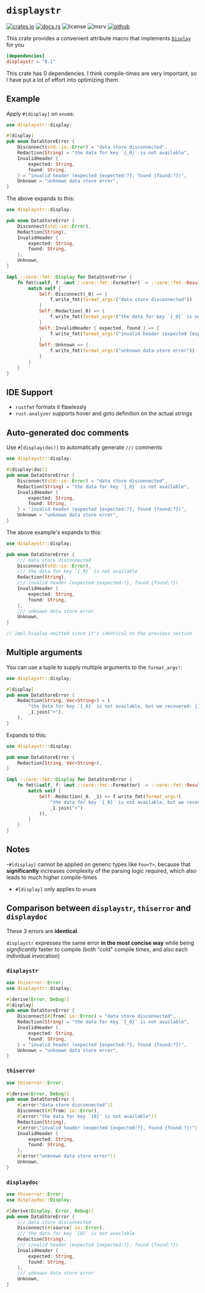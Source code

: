 # `displaystr`

<!-- cargo-rdme start -->

[![crates.io](https://img.shields.io/crates/v/displaystr?style=flat-square&logo=rust)](https://crates.io/crates/displaystr)
[![docs.rs](https://img.shields.io/badge/docs.rs-displaystr-blue?style=flat-square&logo=docs.rs)](https://docs.rs/displaystr)
![license](https://img.shields.io/badge/license-Apache--2.0_OR_MIT-blue?style=flat-square)
![msrv](https://img.shields.io/badge/msrv-1.56-blue?style=flat-square&logo=rust)
[![github](https://img.shields.io/github/stars/nik-rev/displaystr)](https://github.com/nik-rev/displaystr)

This crate provides a convenient attribute macro that implements [`Display`](https://doc.rust-lang.org/stable/core/fmt/trait.Display.html) for you

```toml
[dependencies]
displaystr = "0.1"
```

This crate has 0 dependencies. I think compile-times are very important, so I have put a lot of effort into optimizing them.

## Example

Apply `#[display]` on `enum`s:

```rust
use displaystr::display;

#[display]
pub enum DataStoreError {
    Disconnect(std::io::Error) = "data store disconnected",
    Redaction(String) = "the data for key `{_0}` is not available",
    InvalidHeader {
        expected: String,
        found: String,
    } = "invalid header (expected {expected:?}, found {found:?})",
    Unknown = "unknown data store error",
}
```

The above expands to this:

```rust
use displaystr::display;

pub enum DataStoreError {
    Disconnect(std::io::Error),
    Redaction(String),
    InvalidHeader {
        expected: String,
        found: String,
    },
    Unknown,
}

impl ::core::fmt::Display for DataStoreError {
    fn fmt(&self, f: &mut ::core::fmt::Formatter) -> ::core::fmt::Result {
        match self {
            Self::Disconnect(_0) => {
                f.write_fmt(format_args!("data store disconnected"))
            }
            Self::Redaction(_0) => {
                f.write_fmt(format_args!("the data for key `{_0}` is not available"))
            }
            Self::InvalidHeader { expected, found } => {
                f.write_fmt(format_args!("invalid header (expected {expected}, found {found})"))
            }
            Self::Unknown => {
                f.write_fmt(format_args!("unknown data store error"))
            }
        }
    }
}
```

## IDE Support

- `rustfmt` formats it flawlessly
- `rust-analyzer` supports hover and goto definition on the actual strings

## Auto-generated doc comments

Use `#[display(doc)]` to automatically generate `///` comments:

```rust
use displaystr::display;

#[display(doc)]
pub enum DataStoreError {
    Disconnect(std::io::Error) = "data store disconnected",
    Redaction(String) = "the data for key `{_0}` is not available",
    InvalidHeader {
        expected: String,
        found: String,
    } = "invalid header (expected {expected:?}, found {found:?})",
    Unknown = "unknown data store error",
}
```

The above example's expands to this:

```rust
use displaystr::display;

pub enum DataStoreError {
    /// data store disconnected
    Disconnect(std::io::Error),
    /// the data for key `{_0}` is not available
    Redaction(String),
    /// invalid header (expected {expected:?}, found {found:?})
    InvalidHeader {
        expected: String,
        found: String,
    },
    /// unknown data store error
    Unknown,
}

// impl Display omitted since it's identical to the previous section
```

## Multiple arguments

You can use a tuple to supply multiple arguments to the `format_args!`:

```rust
use displaystr::display;

#[display]
pub enum DataStoreError {
    Redaction(String, Vec<String>) = (
        "the data for key `{_0}` is not available, but we recovered: {}",
        _1.join("+"),
    ),
}
```

Expands to this:

```rust
use displaystr::display;

pub enum DataStoreError {
    Redaction(String, Vec<String>),
}

impl ::core::fmt::Display for DataStoreError {
    fn fmt(&self, f: &mut ::core::fmt::Formatter) -> ::core::fmt::Result {
        match self {
            Self::Redaction(_0, _1) => f.write_fmt(format_args!(
                "the data for key `{_0}` is not available, but we recovered: {}",
                _1.join("+")
            )),
        }
    }
}
```

## Notes

-`#[display]` cannot be applied on generic types like `Foo<T>`, because that **significantly** increases complexity of the parsing logic required, which also leads to much higher compile-times
- `#[display]` only applies to `enum`s

## Comparison between `displaystr`, `thiserror` and `displaydoc`

These 3 errors are **identical**.

`displaystr` expresses the same error **in the most concise way** while being *significantly* faster to compile (both "cold" compile times, and also each individual invocation)

### `displaystr`

```rust
use thiserror::Error;
use displaystr::display;

#[derive(Error, Debug)]
#[display]
pub enum DataStoreError {
    Disconnect(#[from] io::Error) = "data store disconnected",
    Redaction(String) = "the data for key `{_0}` is not available",
    InvalidHeader {
        expected: String,
        found: String,
    } = "invalid header (expected {expected:?}, found {found:?})",
    Unknown = "unknown data store error",
}
```

### `thiserror`

```rust
use thiserror::Error;

#[derive(Error, Debug)]
pub enum DataStoreError {
    #[error("data store disconnected")]
    Disconnect(#[from] io::Error),
    #[error("the data for key `{0}` is not available")]
    Redaction(String),
    #[error("invalid header (expected {expected:?}, found {found:?})")]
    InvalidHeader {
        expected: String,
        found: String,
    },
    #[error("unknown data store error")]
    Unknown,
}
```

### `displaydoc`

```rust
use thiserror::Error;
use displaydoc::Display;

#[derive(Display, Error, Debug)]
pub enum DataStoreError {
    /// data store disconnected
    Disconnect(#[source] io::Error),
    /// the data for key `{0}` is not available
    Redaction(String),
    /// invalid header (expected {expected:?}, found {found:?})
    InvalidHeader {
        expected: String,
        found: String,
    },
    /// unknown data store error
    Unknown,
}
```

<!-- cargo-rdme end -->
